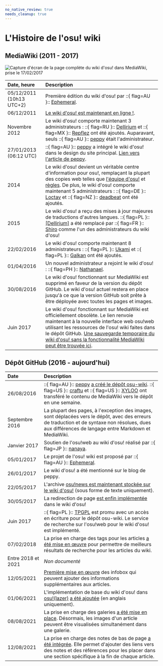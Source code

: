 ```yaml
---
no_native_review: true
needs_cleanup: true
---
```


# L'Histoire de l'osu! wiki

## MediaWiki (2011 - 2017)

![](img/ow_MW.jpg "Capture d'écran de la page complète du wiki d'osu! dans MediaWiki, prise le 17/02/2017")

| Date, heure | Description |
| :-- | :-- |
| 05/12/2011 (10h13 UTC+2) | Première édition du wiki d'osu! par ::{ flag=AU }:: [Ephemeral](https://osu.ppy.sh/users/102335). |
| 06/12/2011 | [Le wiki d'osu! est maintenant en ligne !](https://osu.ppy.sh/community/forums/topics/68525). |
| Novembre 2012 | Le wiki d'osu! comporte maintenant 3 administrateurs : ::{ flag=RU }:: [Dellirium](https://osu.ppy.sh/users/519032) et ::{ flag=MX }:: [Repflez](https://osu.ppy.sh/users/201392) ont été ajoutés. Auparavant, seuls ::{ flag=AU }:: [peppy](https://osu.ppy.sh/users/2) était l'administrateur. |
| 27/01/2013 (06:12 UTC) | ::{ flag=AU }:: [peppy](https://osu.ppy.sh/users/2) a intégré le wiki d'osu! dans le design du site principal. [Lien vers l'article de peppy](https://osu.ppy.sh/community/forums/posts/2082803). |
| 2014 | Le wiki d'osu! devient un véritable centre d'information pour osu!, remplaçant la plupart des copies web telles que [l'équipe d'osu!](/wiki/People/osu!_team) et [règles](/wiki/Rules). De plus, le wiki d'osu! comporte maintenant 5 administrateurs : ::{ flag=DE }:: [Loctav](https://osu.ppy.sh/users/71366) et ::{ flag=NZ }:: [deadbeat](https://osu.ppy.sh/users/128370) ont été ajoutés. |
| 2015 | Le wiki d'osu! a reçu des mises à jour majeures de traductions d'autres langues. ::{ flag=PL }:: [[Dellirium]](https://osu.ppy.sh/users/519032) a été remplacé par ::{ flag=FR }:: [Shiro](https://osu.ppy.sh/users/113005) comme l'un des administrateurs du wiki d'osu! |
| 22/02/2016 | Le wiki d'osu! comporte maintenant 8 administrateurs : ::{ flag=PL }:: [Ukami](https://osu.ppy.sh/users/820865) et ::{ flag=PL }:: [Galkan](https://osu.ppy.sh/users/169570) ont été ajoutés. |
| 01/04/2016 | Un nouvel administrateur a rejoint le wiki d'osu! : ::{ flag=PH }:: [Nathanael](https://osu.ppy.sh/users/2295078). |
| 30/08/2016 | Le wiki d'osu! fonctionnant sur MediaWiki est supprimé en faveur de la version du dépôt GitHub. Le wiki d'osu! actuel restera en place jusqu'à ce que la version GitHub soit prête à être déployée avec toutes les pages et images. |
| Juin 2017 | Le wiki d'osu! fonctionnant sur MediaWiki est officiellement obsolète. Le lien renvoie maintenant à la nouvelle interface web osu!web utilisant les ressources de l'osu! wiki faites dans le dépôt GitHub. [Une sauvegarde temporaire du wiki d'osu! sans la fonctionnalité MediaWiki peut être trouvée ici](https://web.archive.org/web/20171115173938/https://osu.ppy.sh/old-wiki/Main_Page). |

## Dépôt GitHub (2016 - aujourd'hui)

| Date | Description |
| :-- | :-- |
| 26/08/2016 | ::{ flag=AU }:: [peppy](https://osu.ppy.sh/users/2) [a créé le dépôt osu-wiki](https://github.com/ppy/osu-wiki/tree/3433cbeeda9303a470647cad1c338d43f4272a2e). ::{ flag=US }:: [craftu](https://osu.ppy.sh/users/16468119) et ::{ flag=US }:: [XYLOO](https://osu.ppy.sh/users/27809907) ont transféré le contenu de MediaWiki vers le dépôt en une semaine. |
| Septembre 2016 | La plupart des pages, à l'exception des images, sont déplacées vers le dépôt, avec des erreurs de traduction et de syntaxe non résolues, dues aux différences de langage entre Markdown et MediaWiki. |
| Janvier 2017 | Soutien de l'osu!web au wiki d'osu! réalisé par ::{ flag=JP }:: [nanaya](https://osu.ppy.sh/users/2387883). |
| 05/01/2017 | Le projet de l'osu! wiki est proposé par ::{ flag=AU }:: [Ephemeral](https://osu.ppy.sh/users/102335). |
| 26/01/2017 | Le wiki d'osu! a été mentionné sur le blog de peppy. |
| 22/05/2017 | L'archive [osu!news est maintenant stockée sur le wiki d'osu!](https://github.com/ppy/osu-wiki/pull/252) (sous forme de texte uniquement). |
| 30/05/2017 | La redirection de page [est enfin implémentée](https://github.com/ppy/osu-web/pull/1144) dans le wiki d'osu! |
| Juin 2017 | ::{ flag=PL }:: [TPGPL](https://osu.ppy.sh/users/3944705) est promu avec un accès en écriture pour le dépôt osu-wiki. Le service de recherche sur l'osu!web pour le wiki d'osu! est implémenté. |
| 07/02/2018 | La prise en charge des tags pour les articles [a été mise en œuvre](https://github.com/ppy/osu-web/pull/2331) pour permettre de meilleurs résultats de recherche pour les articles du wiki. |
| Entre 2018 et 2021 | *Non documenté* |
| 12/05/2021 | [Première mise en œuvre](https://github.com/ppy/osu-web/pull/7546) des infobox qui peuvent ajouter des informations supplémentaires aux articles. |
| 01/06/2021 | L'implémentation de base du wiki d'osu! dans [osu!(lazer)](/wiki/Client/Release_stream/Lazer) [a été ajoutée](https://github.com/ppy/osu/pull/12950) (en anglais uniquement). |
| 08/08/2021 | La prise en charge des galeries [a été mise en place](https://github.com/ppy/osu-web/pull/8126). Désormais, les images d'un article peuvent être visualisées simultanément dans une galerie. |
| 12/08/2021 | La prise en charge des notes de bas de page [a été intégrée](https://github.com/ppy/osu-web/pull/8125). Elle permet d'ajouter des liens vers des notes et des références pour les placer dans une section spécifique à la fin de chaque article. |
